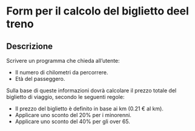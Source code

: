 # Form per il calcolo del biglietto deel treno

## Descrizione

Scrivere un programma che chieda all’utente:
  - Il numero di chilometri da percorrere.
  - Età del passeggero.

Sulla base di queste informazioni dovrà calcolare il prezzo totale del biglietto di viaggio, secondo le seguenti regole:
  - Il prezzo del biglietto è definito in base ai km (0.21 € al km).
  - Applicare uno sconto del 20% per i minorenni.
  - Applicare uno sconto del 40% per gli over 65.